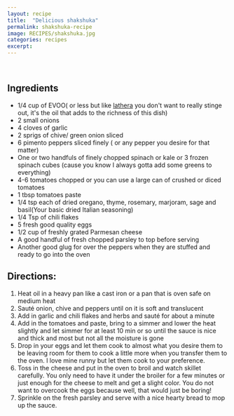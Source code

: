 ```yaml
---
layout: recipe
title:  "Delicious shakshuka"
permalink: shakshuka-recipe
image: RECIPES/shakshuka.jpg
categories: recipes
excerpt:
---
```


<br>

## Ingredients
* 1/4 cup of EVOO( or less but like [lathera](http://oliveandmango.com/lathera) you don't want to really stinge out, it's the oil that adds to the richness of this dish)
* 2 small onions
* 4 cloves of garlic
* 2 sprigs of chive/ green onion sliced
* 6 pimento peppers sliced finely ( or any pepper you desire for that matter)
* One or two handfuls of finely chopped spinach or kale or 3 frozen spinach cubes (cause you know I always gotta add some greens to everything)
* 4-6 tomatoes chopped or you can use a large can of crushed or diced tomatoes
* 1 tbsp tomatoes paste
* 1/4 tsp each of dried oregano, thyme, rosemary, marjoram, sage and basil(Your basic dried Italian seasoning)
* 1/4 Tsp of chili flakes
* 5 fresh good quality eggs
* 1/2 cup of freshly grated Parmesan cheese
* A good handful of fresh chopped parsley to top before serving
* Another good glug for over the peppers when they are stuffed and ready to go into the oven


## Directions:
1. Heat oil in a heavy pan like a cast iron or a pan that is oven safe on medium heat
2. Sauté onion, chive and peppers until on it is soft  and translucent
3. Add in garlic and chili flakes and herbs and sauté for about a minute
4. Add in the tomatoes and paste, bring to a simmer and lower the heat slightly and let simmer for at least 10 min or so until the sauce is nice and thick and most but not all the moisture is gone
5. Drop in your eggs and let them cook to almost what you desire them to be leaving room for them to cook a little more when you transfer them to the oven.  I love mine runny but let them cook to your preference.
6. Toss in the cheese and put in the oven to broil and watch skillet carefully.  You only need to have it under the broiler for a few minutes or just enough for the cheese to melt and get a slight color.  You do not want to overcook the eggs because well, that would just be boring!
7. Sprinkle on the fresh parsley and serve with a nice hearty bread to mop up the sauce.  
